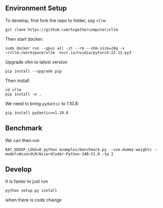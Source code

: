 
## Environment Setup

To develop, first fork the repo to folder, say `vllm`:

```
git clone https://github.com/togethercomputer/vllm
```

Then start docker: 

```
sudo docker run --gpus all -it --rm --shm-size=24g -v ~/vllm:/workspace/vllm  nvcr.io/nvidia/pytorch:22.12-py3
```

Upgrade vllm to latest version
```
pip install --upgrade pip
```

Then install
```
cd vllm
pip install -e .
```

We need to bring `pydantic` to 1.10.8:

```
pip install pydantic==1.10.8
```

## Benchmark

We can then run

```
RAY_DEDUP_LOGS=0 python examples/benchmark.py --use-dummy-weights --model=WizardLM/WizardCoder-Python-34B-V1.0 -tp 2
```
## Develop

It is faster to just run
```
python setup.py install
```
when there is code change
